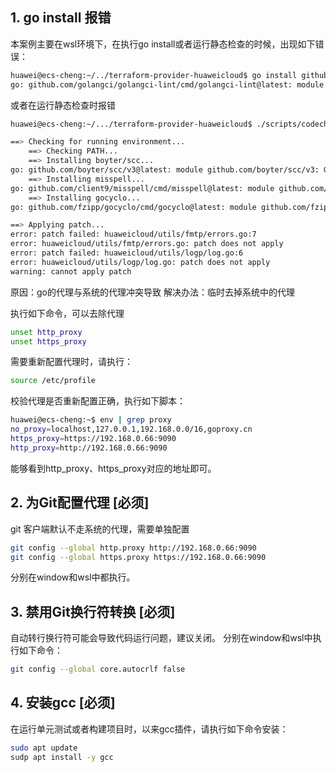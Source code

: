 
## 1. go install 报错 

本案例主要在wsl环境下，在执行go install或者运行静态检查的时候，出现如下错误：

```bash
huawei@ecs-cheng:~/../terraform-provider-huaweicloud$ go install github.com/golangci/golangci-lint/cmd/golangci-lint@latest
go: github.com/golangci/golangci-lint/cmd/golangci-lint@latest: module github.com/golangci/golangci-lint/cmd/golangci-lint: Get "https://goproxy.cn/github.com/golangci/golangci-lint/cmd/golangci-lint/@v/list": proxyconnect tcp: EOF
```
或者在运行静态检查时报错

```bash
huawei@ecs-cheng:~/.../terraform-provider-huaweicloud$ ./scripts/codecheck.sh ./huaweicloud/services/cpts

==> Checking for running environment...
    ==> Checking PATH...
    ==> Installing boyter/scc...
go: github.com/boyter/scc/v3@latest: module github.com/boyter/scc/v3: Get "https://goproxy.cn/github.com/boyter/scc/v3/@v/list": proxyconnect tcp: EOF
    ==> Installing misspell...
go: github.com/client9/misspell/cmd/misspell@latest: module github.com/client9/misspell/cmd/misspell: Get "https://goproxy.cn/github.com/client9/misspell/cmd/misspell/@v/list": proxyconnect tcp: EOF
    ==> Installing gocyclo...
go: github.com/fzipp/gocyclo/cmd/gocyclo@latest: module github.com/fzipp/gocyclo/cmd/gocyclo: Get "https://goproxy.cn/github.com/fzipp/gocyclo/cmd/gocyclo/@v/list": proxyconnect tcp: EOF

==> Applying patch...
error: patch failed: huaweicloud/utils/fmtp/errors.go:7
error: huaweicloud/utils/fmtp/errors.go: patch does not apply
error: patch failed: huaweicloud/utils/logp/log.go:6
error: huaweicloud/utils/logp/log.go: patch does not apply
warning: cannot apply patch
```

原因：go的代理与系统的代理冲突导致
解决办法：临时去掉系统中的代理

执行如下命令，可以去除代理
```bash
unset http_proxy
unset https_proxy
```

需要重新配置代理时，请执行：

```bash
source /etc/profile
```

校验代理是否重新配置正确，执行如下脚本：

```bash
huawei@ecs-cheng:~$ env | grep proxy
no_proxy=localhost,127.0.0.1,192.168.0.0/16,goproxy.cn
https_proxy=https://192.168.0.66:9090
http_proxy=http://192.168.0.66:9090
```

能够看到http_proxy、https_proxy对应的地址即可。

## 2. 为Git配置代理 [必须]
git 客户端默认不走系统的代理，需要单独配置

```bash
git config --global http.proxy http://192.168.0.66:9090
git config --global https.proxy https://192.168.0.66:9090
```

分别在window和wsl中都执行。

## 3. 禁用Git换行符转换 [必须]

自动转行换行符可能会导致代码运行问题，建议关闭。
分别在window和wsl中执行如下命令：
```bash
git config --global core.autocrlf false
```

## 4. 安装gcc [必须]

在运行单元测试或者构建项目时，以来gcc插件，请执行如下命令安装：

```bash
sudo apt update
sudp apt install -y gcc
```
